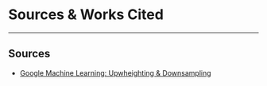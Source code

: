 Sources & Works Cited
=====================
***
## Sources
* [Google Machine Learning: Upwheighting & Downsampling](https://developers.google.com/machine-learning/data-prep/construct/sampling-splitting/imbalanced-data)